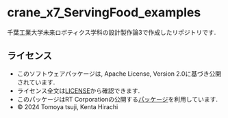 # crane_x7_ServingFood_examples
千葉工業大学未来ロボティクス学科の設計製作論3で作成したリポジトリです.

## ライセンス
- このソフトウェアパッケージは, Apache License, Version 2.0に基づき公開されています.
- ライセンス全文は[LICENSE](https://github.com/bloodlemon2/crane_x7_ServingFood_examples/blob/main/LICENSE)から確認できます.
- このパッケージはRT Corporationの公開する[パッケージ](https://github.com/rt-net/crane_x7_ros/tree/ros2)を利用しています.
- © 2024 Tomoya tsuji, Kenta Hirachi
